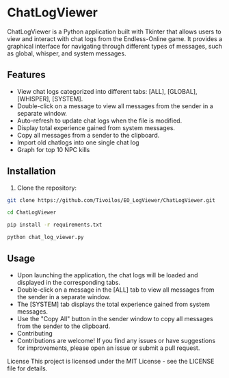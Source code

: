 # ChatLogViewer

ChatLogViewer is a Python application built with Tkinter that allows users to view and interact with chat logs from the Endless-Online game. It provides a graphical interface for navigating through different types of messages, such as global, whisper, and system messages.

## Features

- View chat logs categorized into different tabs: [ALL], [GLOBAL], [WHISPER], [SYSTEM].
- Double-click on a message to view all messages from the sender in a separate window.
- Auto-refresh to update chat logs when the file is modified.
- Display total experience gained from system messages.
- Copy all messages from a sender to the clipboard.
- Import old chatlogs into one single chat log
- Graph for top 10 NPC kills
  

## Installation

1. Clone the repository:

```bash
git clone https://github.com/Tivoilos/EO_LogViewer/ChatLogViewer.git

cd ChatLogViewer

pip install -r requirements.txt

python chat_log_viewer.py
```

## Usage

- Upon launching the application, the chat logs will be loaded and displayed in the corresponding tabs.
- Double-click on a message in the [ALL] tab to view all messages from the sender in a separate window.
- The [SYSTEM] tab displays the total experience gained from system messages.
- Use the "Copy All" button in the sender window to copy all messages from the sender to the clipboard.
- Contributing
- Contributions are welcome! If you find any issues or have suggestions for improvements, please open an issue or submit a pull request.

License
This project is licensed under the MIT License - see the LICENSE file for details.



